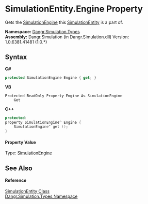 # SimulationEntity.Engine Property 
 

Gets the <a href="T_Dangr_Simulation_SimulationEngine">SimulationEngine</a> this <a href="T_Dangr_Simulation_Types_SimulationEntity">SimulationEntity</a> is a part of.

**Namespace:**&nbsp;<a href="N_Dangr_Simulation_Types">Dangr.Simulation.Types</a><br />**Assembly:**&nbsp;Dangr.Simulation (in Dangr.Simulation.dll) Version: 1.0.6381.41481 (1.0.*)

## Syntax

**C#**<br />
``` C#
protected SimulationEngine Engine { get; }
```

**VB**<br />
``` VB
Protected ReadOnly Property Engine As SimulationEngine
	Get
```

**C++**<br />
``` C++
protected:
property SimulationEngine^ Engine {
	SimulationEngine^ get ();
}
```


#### Property Value
Type: <a href="T_Dangr_Simulation_SimulationEngine">SimulationEngine</a>

## See Also


#### Reference
<a href="T_Dangr_Simulation_Types_SimulationEntity">SimulationEntity Class</a><br /><a href="N_Dangr_Simulation_Types">Dangr.Simulation.Types Namespace</a><br />